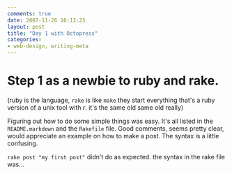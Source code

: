 ```yaml
---
comments: true
date: 2007-11-26 16:13:23
layout: post
title: "Day 1 with Octopress"
categories:
- web-design, writing-meta
---
```


# Step 1 as a newbie to ruby and rake. 

(ruby is the language, `rake` is like `make` they start everything that's a ruby version of a unix tool with *r*. it's the same old same old really)

Figuring out how to do some simple things was easy. It's all listed in the <code>README.markdown</code> and the <code>Rakefile</code> file. Good comments, seems pretty clear, would appreciate an example on how to make a post. The syntax is a little confusing. 

<code>rake post "my first post"</code> didn't do as expected. the syntax in the rake file was...

